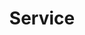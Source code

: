 ---
# An instance of the People widget.
# Documentation: https://wowchemy.com/docs/page-builder/
widget: service

# This file represents a page section.
headless: true

title: Service
---